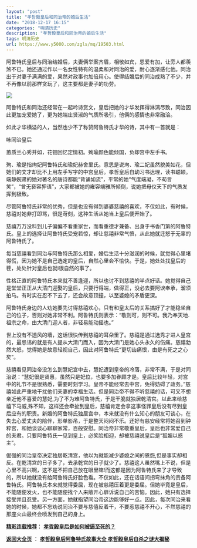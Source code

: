 ```yaml
---
layout: "post"
title: "孝哲毅皇后和同治帝的婚后生活"
date: "2018-12-17 16:15"
categories: "明清历史"
description: "孝哲毅皇后和同治帝的婚后生活"
tags: 明清历史
url: https://www.y5000.com/zgls/mq/19503.html
---
```






阿鲁特氏皇后与同治结婚后，夫妻俩举案齐眉，相敬如宾，恩爱有加，让旁人都羡煞不已。她还通过作以一名女性特有的温柔和对同治的爱，耐心逐渐感化他。同治出于对妻子满满的爱，果然对政事也加倍用心。使得结婚后的同治成熟了不少，并不再像以前那样贪玩了，这主要都是妻子的功劳。

![](https://img.y5000.com/uploads/allimg/170421/6-1F421100G5432.jpg)

阿鲁特氏和同治还经常在一起吟诗赏文，皇后把她的才华发挥得淋漓尽致，同治因此更加宠爱她了，更为她端庄贤淑的气质所吸引，他俩的感情也非常融洽。

如此才华横溢的人，当然也少不了称赞阿鲁特氏才华的诗，其中有一首就是：

咏同治皇后

蕙质兰心秀并如，花钿回忆定情初。殉瑜颜色能倾国，负却宫中左手书。

殉、瑜是指珣妃阿鲁特氏和瑜妃赫舍里氏。意思是说珣、瑜二妃虽然貌美如花，但她们的文才却比不上用左手写字的中宫皇后。孝哲皇后自幼习书达理，读书聪颖。端静婉肃的她对著名的唐诗都能“背诵如流”，平常的她“气度端凝，不苟言笑”，“曾无亵容狎语”，大家都被她的雍容端雅所倾倒，说她把母仪天下的气质发挥到极致。

尽管阿鲁特氏非常的优秀，但是也没有得到婆婆慈禧的喜欢，不仅如此，有时候，慈禧对她非打即骂，很是苛刻，这种生活从她当上皇后便开始了。

慈禧万万没料到儿子偏偏不看重家世，而看重德才兼备、出身于书香门第的阿鲁特氏。皇上的选择让阿鲁特氏受宠若惊，却让慈禧非常气愤，从此她就迁怒于无辜的阿鲁特氏了。

每当慈禧看到同治与阿鲁特氏那么相爱，婚后生活十分滋润的时候，就觉得心里堵得慌，因为她不是自己选定的皇后，自然心里会不愉快。于是，她处处找皇后的茬，处处针对皇后也就i很自然的事了。

性格正直的阿鲁特氏本来就不善逢迎，所以也讨不到慈禧的半点好话。她觉得自己是堂堂正正从大清门迎娶的皇后，只要行得端，做得正，没必去要阿谀奉承，溜须拍马。有时实在忍不下去了，还会故意顶撞，以至婆媳的矛盾更深。

阿鲁特氏身边的人劝她要先讨得慈禧欢心，只有和皇太后的关系搞好了才能稳坐自己的位子，否则对她非常不利。阿鲁特氏则表示：“敬则可，则不可。我乃奉天地.祖宗之命，由大清门迎人者，非轻易能动摇也。”

世上没有不透风的墙，这话很快传到慈禧的耳朵里了。慈禧是通过选秀才进人皇宫的，最忌讳的就是有人提从大清门而入，因为大清门是她心头永久的伤痛。慈禧勃然大怒，觉得她是故意轻视自己，因此对阿鲁特氏“更切齿痛恨，由是有死之之心矣”。

慈禧看见同治帝没怎么到慧妃宫中去，慧妃遭到皇帝的冷落，非常不满，于是对同治说：“慧妃很是贤惠，虽然只是妃位，也要多加眷顾才是。皇后比较年轻，对宫中的礼节不是很熟悉，需要时刻学习。皇帝不能经常去中宫，免得妨碍了政务。”慈禧如此严重地干扰他们夫妻的幸福生活。但是同治帝不得不听慈禧的话，可又不想亲近他不喜爱的慧妃,为了不为难阿鲁特氏，于是干脆就独居乾清宫。以此来给慈禧下马威,殊不知，这样还会牵扯到皇后，慈禧肯定会拿这事怪罪皇后没有尽到皇后应有的职责。新婚的阿鲁特氏独居宫中，本来就没有什么知心的朋友可谈心，在失去心爱丈夫的陪伴，形单影吊，于是整天闷闷不乐。还好有慈安经常将她召到钟粹宫，和她谈谈心聊聊家常，百般安慰。同治帝非常敬重皇后，皇后也非常爱自己的夫君。只要阿鲁特氏一见到皇上，必笑脸相迎，却被慈禧说皇后是“狐媚以惑主”。

倔强的同治皇帝决定独居乾清宫，他以为就能减少婆媳之间的恩怨,但是事实却相反。在乾清宫的日子多了，去承乾宫的日子就少了。慈禧这人虽然嘴上不说，但是心里不高兴啊，这不是不把自己放在眼里嘛!而这都是因为阿鲁特氏来了才导致的，所以她就没有给阿鲁特氏好脸色看。不仅如此，还在话语间拐弯抹角的责备阿鲁特氏。阿鲁特氏本来就觉得委屈，现在被慈禧压着更是委屈。但她毕竟是皇后，不能随便发火，也不能随便找个人来敞开心扉诉说自己的苦恼。因此，她只有选择接受并且忍受。另一方面，她就指望同治帝这边能够好一点。因此，每次同治来看她的时候，她都不忘劝说同治不要与慈僖反着干，不要惹慈禧不开心，不然慈禧的那座火山最终会喷发到自己的身上。

[**精彩连载推荐**](https://www.y5000.com/zgls/mq/19505.html)：
**[孝哲毅皇后是如何被逼至死的？](https://www.y5000.com/zgls/mq/19505.html)**

**[返回大全页](https://www.y5000.com/zgls/mq/19595.html)** ： **[孝哲毅皇后阿鲁特氏故事大全
孝哲毅皇后自杀之谜大揭秘](https://www.y5000.com/zgls/mq/19595.html)**
